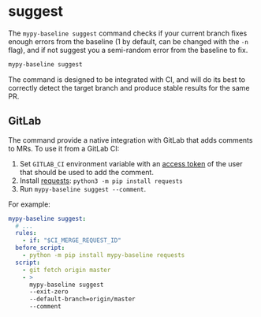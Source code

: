 # suggest

The `mypy-baseline suggest` command checks if your current branch fixes enough errors from the baseline (1 by default, can be changed with the `-n` flag), and if not suggest you a semi-random error from the baseline to fix.

```bash
mypy-baseline suggest
```

The command is designed to be integrated with CI, and will do its best to correctly detect the target branch and produce stable results for the same PR.

## GitLab

The command provide a native integration with GitLab that adds comments to MRs. To use it from a GitLab CI:

1. Set `GITLAB_CI` environment variable with an [access token](https://gitlab.com/-/profile/personal_access_tokens) of the user that should be used to add the comment.
1. Install [requests](https://requests.readthedocs.io/en/latest/): `python3 -m pip install requests`
1. Run `mypy-baseline suggest --comment`.

For example:

```yaml
mypy-baseline suggest:
  # ...
  rules:
    - if: "$CI_MERGE_REQUEST_ID"
  before_script:
    - python -m pip install mypy-baseline requests
  script:
    - git fetch origin master
    - >
      mypy-baseline suggest
      --exit-zero
      --default-branch=origin/master
      --comment
```
